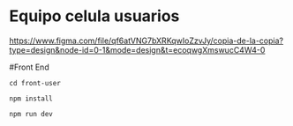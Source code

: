 # Equipo celula usuarios

https://www.figma.com/file/qf6atVNG7bXRKqwIoZzvJy/copia-de-la-copia?type=design&node-id=0-1&mode=design&t=ecoqwgXmswucC4W4-0

#Front End

```
cd front-user

npm install

npm run dev
```
